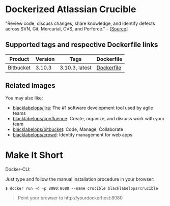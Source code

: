 # Dockerized Atlassian Crucible

"Review code, discuss changes, share knowledge, and identify defects across SVN, Git, Mercurial, CVS, and Perforce." - [[Source](https://www.atlassian.com/software/crucible)]

## Supported tags and respective Dockerfile links

| Product |Version | Tags  | Dockerfile |
|---------|--------|-------|------------|
| Bitbucket | 3.10.3 | 3.10.3, latest | [Dockerfile](https://github.com/blacklabelops/crucible/blob/master/Dockerfile) |

## Related Images

You may also like:

* [blacklabelops/jira](https://github.com/blacklabelops/jira): The #1 software development tool used by agile teams
* [blacklabelops/confluence](https://github.com/blacklabelops/confluence): Create, organize, and discuss work with your team
* [blacklabelops/bitbucket](https://github.com/blacklabelops/bitbucket): Code, Manage, Collaborate
* [blacklabelops/crowd](https://github.com/blacklabelops/crowd): Identity management for web apps

# Make It Short

Docker-CLI:

Just type and follow the manual installation procedure in your browser:

~~~~
$ docker run -d -p 8080:8080 --name crucible blacklabelops/crucible
~~~~

> Point your browser to http://yourdockerhost:8080
